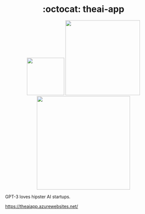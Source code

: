 <h1 align="center">
  :octocat: theai-app
</h1>

<div align="center">
  <p>
    <img src="https://github.com/Schalk1e/theai-app/workflows/lint/badge.svg" width="120" />
    <img src="https://github.com/Schalk1e/theai-app/workflows/build%20and%20deploy%20app/badge.svg" width="240" />
    <img src="https://github.com/Schalk1e/theai-app/workflows/build%20and%20deploy%20function%20app/badge.svg" width="300" />
  </p>
</div>

GPT-3 loves hipster AI startups.

https://theaiapp.azurewebsites.net/
